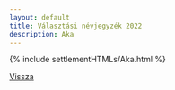 ```yaml
---
layout: default
title: Választási névjegyzék 2022
description: Aka
---
```


{% include settlementHTMLs/Aka.html %}

[Vissza](./)